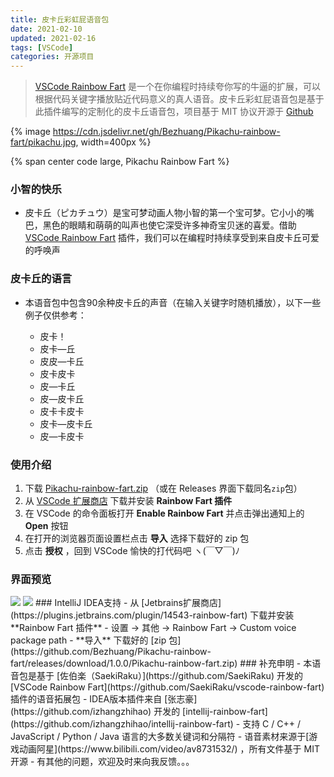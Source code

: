 ```yaml
---
title: 皮卡丘彩虹屁语音包
date: 2021-02-10
updated: 2021-02-16
tags: [VSCode]
categories: 开源项目
---
```


> [VSCode Rainbow Fart](https://github.com/saekiraku/vscode-rainbow-fart/) 是一个在你编程时持续夸你写的牛逼的扩展，可以根据代码关键字播放贴近代码意义的真人语音。皮卡丘彩虹屁语音包是基于此插件编写的定制化的皮卡丘语音包，项目基于 MIT 协议开源于 [Github](https://github.com/Bezhuang/Pikachu-rainbow-fart) 

<!--more-->

{% image https://cdn.jsdelivr.net/gh/Bezhuang/Pikachu-rainbow-fart/pikachu.jpg, width=400px %}

{% span center code large, Pikachu Rainbow Fart %}


### 小智的快乐

- 皮卡丘（ピカチュウ）是宝可梦动画人物小智的第一个宝可梦。它小小的嘴巴，黑色的眼睛和萌萌的叫声也使它深受许多神奇宝贝迷的喜爱。借助 [VSCode Rainbow Fart](https://github.com/SaekiRaku/vscode-rainbow-fart) 插件，我们可以在编程时持续享受到来自皮卡丘可爱的呼唤声

### 皮卡丘的语言
- 本语音包中包含90余种皮卡丘的声音（在输入关键字时随机播放），以下一些例子仅供参考：

  - 皮卡！
  - 皮卡—丘
  - 皮皮—卡丘
  - 皮卡皮卡
  - 皮—卡丘
  - 皮—皮卡丘
  - 皮卡卡皮卡
  - 皮卡—皮卡丘
  - 皮—卡皮卡

### 使用介绍
1. 下载 [Pikachu-rainbow-fart.zip](https://github.com/Bezhuang/Pikachu-rainbow-fart/releases/download/1.0.0/Pikachu-rainbow-fart.zip) （或在 Releases 界面下载同名`zip`包）
2. 从 [VSCode 扩展商店](https://marketplace.visualstudio.com/items?itemName=saekiraku.rainbow-fart) 下载并安装 **Rainbow Fart 插件**
3. 在 VSCode 的命令面板打开 **Enable Rainbow Fart** 并点击弹出通知上的 **Open** 按钮
4. 在打开的浏览器页面设置栏点击 **导入** 选择下载好的 zip 包
5. 点击 **授权** ，回到 VSCode 愉快的打代码吧  ヽ(￣▽￣)ﾉ
### 界面预览
<img src="https://raw.githubusercontent.com/Bezhuang/Pikachu-rainbow-fart/main/preview1.png">
<img src="https://raw.githubusercontent.com/Bezhuang/Pikachu-rainbow-fart/main/preview2.png">
### IntelliJ IDEA支持
- 从 [Jetbrains扩展商店](https://plugins.jetbrains.com/plugin/14543-rainbow-fart) 下载并安装 **Rainbow Fart 插件**
- 设置 -> 其他 -> Rainbow Fart -> Custom voice package path
- **导入** 下载好的 [zip 包](https://github.com/Bezhuang/Pikachu-rainbow-fart/releases/download/1.0.0/Pikachu-rainbow-fart.zip)
### 补充申明
- 本语音包是基于 [佐伯楽（SaekiRaku）](https://github.com/SaekiRaku) 开发的 [VSCode Rainbow Fart](https://github.com/SaekiRaku/vscode-rainbow-fart) 插件的语音拓展包
- IDEA版本插件来自 [张志豪](https://github.com/izhangzhihao) 开发的 [intellij-rainbow-fart](https://github.com/izhangzhihao/intellij-rainbow-fart)
- 支持 C / C++ / JavaScript / Python / Java 语言的大多数关键词和分隔符
- 语音素材来源于[游戏动画阿星](https://www.bilibili.com/video/av8731532/) ，所有文件基于 MIT 开源
- 有其他的问题，欢迎及时来向我反馈。。。
